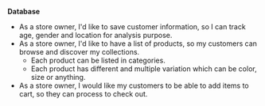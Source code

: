 **Database**

* As a store owner, I'd like to save customer information, so I can track age, gender and location for analysis purpose.
* As a store owner, I'd like to have a list of products, so my customers can browse and discover my collections.
    * Each product can be listed in categories.
    * Each product has different and multiple variation which can be color, size or anything.
* As a store owner, I would like my customers to be able to add items to cart, so they can process to check out.